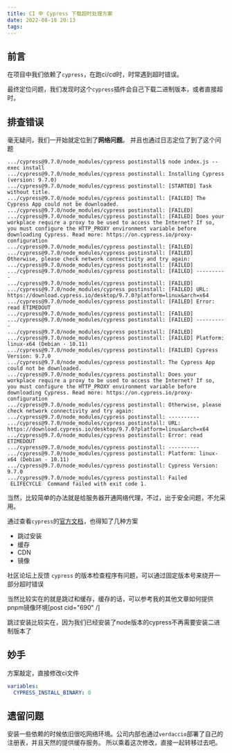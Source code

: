 ```yaml
---
title: CI 中 Cypress 下载超时处理方案
date: 2022-08-18 20:13
tags:
---
```


## 前言

在项目中我们依赖了`cypress`，在跑ci/cd时，时常遇到超时错误。

最终定位问题，我们发现时这个`cypress`插件会自己下载二进制版本，或者直接超时。

## 排查错误

毫无疑问，我们一开始就定位到了**网络问题**。
并且也通过日志定位了到了这个问题

```
.../cypress@9.7.0/node_modules/cypress postinstall$ node index.js --exec install
.../cypress@9.7.0/node_modules/cypress postinstall: Installing Cypress (version: 9.7.0)
.../cypress@9.7.0/node_modules/cypress postinstall: [STARTED] Task without title.
.../cypress@9.7.0/node_modules/cypress postinstall: [FAILED] The Cypress App could not be downloaded.
.../cypress@9.7.0/node_modules/cypress postinstall: [FAILED] 
.../cypress@9.7.0/node_modules/cypress postinstall: [FAILED] Does your workplace require a proxy to be used to access the Internet? If so, you must configure the HTTP_PROXY environment variable before downloading Cypress. Read more: https://on.cypress.io/proxy-configuration
.../cypress@9.7.0/node_modules/cypress postinstall: [FAILED] 
.../cypress@9.7.0/node_modules/cypress postinstall: [FAILED] Otherwise, please check network connectivity and try again:
.../cypress@9.7.0/node_modules/cypress postinstall: [FAILED] 
.../cypress@9.7.0/node_modules/cypress postinstall: [FAILED] ----------
.../cypress@9.7.0/node_modules/cypress postinstall: [FAILED] 
.../cypress@9.7.0/node_modules/cypress postinstall: [FAILED] URL: https://download.cypress.io/desktop/9.7.0?platform=linux&arch=x64
.../cypress@9.7.0/node_modules/cypress postinstall: [FAILED] Error: read ETIMEDOUT
.../cypress@9.7.0/node_modules/cypress postinstall: [FAILED] 
.../cypress@9.7.0/node_modules/cypress postinstall: [FAILED] ----------
.../cypress@9.7.0/node_modules/cypress postinstall: [FAILED] 
.../cypress@9.7.0/node_modules/cypress postinstall: [FAILED] Platform: linux-x64 (Debian - 10.11)
.../cypress@9.7.0/node_modules/cypress postinstall: [FAILED] Cypress Version: 9.7.0
.../cypress@9.7.0/node_modules/cypress postinstall: The Cypress App could not be downloaded.
.../cypress@9.7.0/node_modules/cypress postinstall: Does your workplace require a proxy to be used to access the Internet? If so, you must configure the HTTP_PROXY environment variable before downloading Cypress. Read more: https://on.cypress.io/proxy-configuration
.../cypress@9.7.0/node_modules/cypress postinstall: Otherwise, please check network connectivity and try again:
.../cypress@9.7.0/node_modules/cypress postinstall: ----------
.../cypress@9.7.0/node_modules/cypress postinstall: URL: https://download.cypress.io/desktop/9.7.0?platform=linux&arch=x64
.../cypress@9.7.0/node_modules/cypress postinstall: Error: read ETIMEDOUT
.../cypress@9.7.0/node_modules/cypress postinstall: ----------
.../cypress@9.7.0/node_modules/cypress postinstall: Platform: linux-x64 (Debian - 10.11)
.../cypress@9.7.0/node_modules/cypress postinstall: Cypress Version: 9.7.0
.../cypress@9.7.0/node_modules/cypress postinstall: Failed
 ELIFECYCLE  Command failed with exit code 1.
```

当然，比较简单的办法就是给服务器开通网络代理，不过，出于安全问题，不允采用。

通过查看`cypress`的[官方文档][1]，也得知了几种方案

- 跳过安装
- 缓存
- CDN
- 镜像

社区论坛上反馈 `cypress` 的版本检查程序有问题，可以通过固定版本号来绕开一部分超时错误

当然比较实在的就是跳过和缓存，缓存的话，可以参考我的其他文章如何提供pnpm镜像环境[post cid="690" /]

跳过安装比较实在，因为我们已经安装了node版本的cypress不再需要安装二进制版本了

## 妙手

方案敲定，直接修改ci文件

```.gitlab-ci.yml
variables:
  CYPRESS_INSTALL_BINARY: 0
```

## 遗留问题

安装一些依赖的时候依旧很吃网络环境。公司内部也通过`verdaccio`部署了自己的注册表，并且天然的提供缓存服务。
所以乘着这次修改，直接一起转移过去吧。

[1]: https://docs.cypress.io/guides/references/advanced-installation#Skipping-installation
